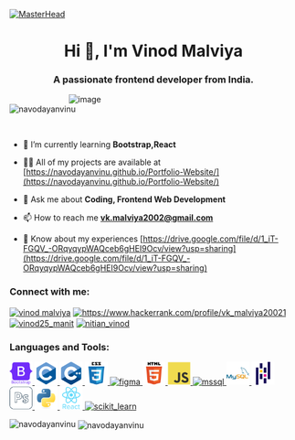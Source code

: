 [![MasterHead](https://globaleducation.s3.ap-south-1.amazonaws.com/globaledu/gif/front-end-development.gif)](https://globaleducation.s3.ap-south-1.amazonaws.com/globaledu/gif/front-end-development.gif)
<h1 align="center">Hi 👋, I'm Vinod Malviya</h1>
<h3 align="center">A passionate frontend developer from India.</h3>

<img align = "right" width="400" src="https://cdn.dribbble.com/users/1162077/screenshots/3848914/programmer.gif" alt="image">

<p align="left"> <img src="https://komarev.com/ghpvc/?username=navodayanvinu&label=Profile%20views&color=0e75b6&style=flat" alt="navodayanvinu" /> </p>

<p align="left"> <a href="https://twitter.com/" target="blank"><img src="https://img.shields.io/twitter/follow/?logo=twitter&style=for-the-badge" alt="" /></a> </p>

- 🌱 I’m currently learning **Bootstrap,React**

- 👨‍💻 All of my projects are available at [https://navodayanvinu.github.io/Portfolio-Website/](https://navodayanvinu.github.io/Portfolio-Website/)

- 💬 Ask me about **Coding, Frontend Web Development**

- 📫 How to reach me **vk.malviya2002@gmail.com**

- 📄 Know about my experiences [https://drive.google.com/file/d/1_iT-FGQV_-ORqyqypWAQceb6gHEI9Ocv/view?usp=sharing](https://drive.google.com/file/d/1_iT-FGQV_-ORqyqypWAQceb6gHEI9Ocv/view?usp=sharing)

<h3 align="left">Connect with me:</h3>
<p align="left">
<a href="https://linkedin.com/in/vinod malviya" target="blank"><img align="center" src="https://raw.githubusercontent.com/rahuldkjain/github-profile-readme-generator/master/src/images/icons/Social/linked-in-alt.svg" alt="vinod malviya" height="30" width="40" /></a>
<a href="https://www.hackerrank.com/https://www.hackerrank.com/profile/vk_malviya20021" target="blank"><img align="center" src="https://raw.githubusercontent.com/rahuldkjain/github-profile-readme-generator/master/src/images/icons/Social/hackerrank.svg" alt="https://www.hackerrank.com/profile/vk_malviya20021" height="30" width="40" /></a>
<a href="https://www.leetcode.com/vinod25_manit" target="blank"><img align="center" src="https://raw.githubusercontent.com/rahuldkjain/github-profile-readme-generator/master/src/images/icons/Social/leet-code.svg" alt="vinod25_manit" height="30" width="40" /></a>
<a href="https://auth.geeksforgeeks.org/user/nitian_vinod" target="blank"><img align="center" src="https://raw.githubusercontent.com/rahuldkjain/github-profile-readme-generator/master/src/images/icons/Social/geeks-for-geeks.svg" alt="nitian_vinod" height="30" width="40" /></a>
</p>

<h3 align="left">Languages and Tools:</h3>
<p align="left"> <a href="https://getbootstrap.com" target="_blank" rel="noreferrer"> <img src="https://raw.githubusercontent.com/devicons/devicon/master/icons/bootstrap/bootstrap-plain-wordmark.svg" alt="bootstrap" width="40" height="40"/> </a> <a href="https://www.cprogramming.com/" target="_blank" rel="noreferrer"> <img src="https://raw.githubusercontent.com/devicons/devicon/master/icons/c/c-original.svg" alt="c" width="40" height="40"/> </a> <a href="https://www.w3schools.com/cpp/" target="_blank" rel="noreferrer"> <img src="https://raw.githubusercontent.com/devicons/devicon/master/icons/cplusplus/cplusplus-original.svg" alt="cplusplus" width="40" height="40"/> </a> <a href="https://www.w3schools.com/css/" target="_blank" rel="noreferrer"> <img src="https://raw.githubusercontent.com/devicons/devicon/master/icons/css3/css3-original-wordmark.svg" alt="css3" width="40" height="40"/> </a> <a href="https://www.figma.com/" target="_blank" rel="noreferrer"> <img src="https://www.vectorlogo.zone/logos/figma/figma-icon.svg" alt="figma" width="40" height="40"/> </a> <a href="https://www.w3.org/html/" target="_blank" rel="noreferrer"> <img src="https://raw.githubusercontent.com/devicons/devicon/master/icons/html5/html5-original-wordmark.svg" alt="html5" width="40" height="40"/> </a> <a href="https://developer.mozilla.org/en-US/docs/Web/JavaScript" target="_blank" rel="noreferrer"> <img src="https://raw.githubusercontent.com/devicons/devicon/master/icons/javascript/javascript-original.svg" alt="javascript" width="40" height="40"/> </a> <a href="https://www.microsoft.com/en-us/sql-server" target="_blank" rel="noreferrer"> <img src="https://www.svgrepo.com/show/303229/microsoft-sql-server-logo.svg" alt="mssql" width="40" height="40"/> </a> <a href="https://www.mysql.com/" target="_blank" rel="noreferrer"> <img src="https://raw.githubusercontent.com/devicons/devicon/master/icons/mysql/mysql-original-wordmark.svg" alt="mysql" width="40" height="40"/> </a> <a href="https://pandas.pydata.org/" target="_blank" rel="noreferrer"> <img src="https://raw.githubusercontent.com/devicons/devicon/2ae2a900d2f041da66e950e4d48052658d850630/icons/pandas/pandas-original.svg" alt="pandas" width="40" height="40"/> </a> <a href="https://www.photoshop.com/en" target="_blank" rel="noreferrer"> <img src="https://raw.githubusercontent.com/devicons/devicon/master/icons/photoshop/photoshop-line.svg" alt="photoshop" width="40" height="40"/> </a> <a href="https://www.python.org" target="_blank" rel="noreferrer"> <img src="https://raw.githubusercontent.com/devicons/devicon/master/icons/python/python-original.svg" alt="python" width="40" height="40"/> </a> <a href="https://reactjs.org/" target="_blank" rel="noreferrer"> <img src="https://raw.githubusercontent.com/devicons/devicon/master/icons/react/react-original-wordmark.svg" alt="react" width="40" height="40"/> </a> <a href="https://scikit-learn.org/" target="_blank" rel="noreferrer"> <img src="https://upload.wikimedia.org/wikipedia/commons/0/05/Scikit_learn_logo_small.svg" alt="scikit_learn" width="40" height="40"/> </a> </p>

<p><img align="left" src="https://github-readme-stats.vercel.app/api/top-langs?username=navodayanvinu&show_icons=true&locale=en&layout=compact" alt="navodayanvinu" /></p>

<p>&nbsp;<img align="center" src="https://github-readme-stats.vercel.app/api?username=navodayanvinu&show_icons=true&locale=en" alt="navodayanvinu" /></p>

